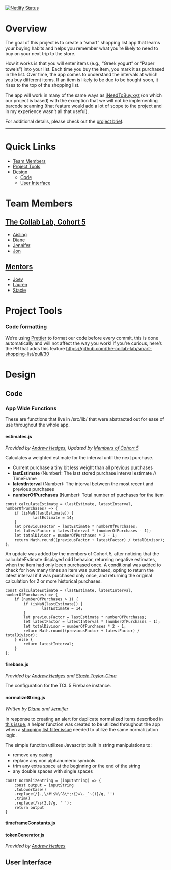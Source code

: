 [![Netlify Status](https://api.netlify.com/api/v1/badges/5a89f402-2b1f-44ed-a723-07b7cbacd75f/deploy-status)](https://app.netlify.com/sites/tcl-5-smart-shopping-list/deploys)

# Overview

The goal of this project is to create a “smart” shopping list app that learns your buying habits and helps you remember what you’re likely to need to buy on your next trip to the store.

How it works is that you will enter items (e.g., “Greek yogurt” or “Paper towels”) into your list. Each time you buy the item, you mark it as purchased in the list. Over time, the app comes to understand the intervals at which you buy different items. If an item is likely to be due to be bought soon, it rises to the top of the shopping list.

The app will work in many of the same ways as [iNeedToBuy.xyz](https://app.ineedtobuy.xyz/) (on which our project is based) with the exception that we will not be implementing barcode scanning (that feature would add a lot of scope to the project and in my experience wasn’t all that useful).

For additional details, please check out the [project brief](PROJECT-BRIEF.md).

<hr>

# Quick Links
- [Team Members](#team-members)
- [Project Tools](#project-tools)
- [Design](#design)
  - [Code](#code)
  - [User Interface](#user-interface)

# Team Members
## [The Collab Lab, Cohort 5](https://the-collab-lab.codes/about-us#cohort-5)
- [Aisling](https://github.com/AshlingH)
- [Diane](https://github.com/dkimlim)
- [Jennifer](https://github.com/jendevelops)
- [Jon](https://github.com/jonbascos)

## [Mentors](https://the-collab-lab.codes/about-us#mentors)
- [Joey](https://github.com/joeylaguna)
- [Lauren](https://github.com/laurenmbeatty)
- [Stacie](https://github.com/stacietaylorcima)


# Project Tools
### Code formatting

We’re using [Prettier](https://prettier.io/) to format our code before every commit, this is done automatically and will not affect the way you work!
If you’re curious, here’s the PR that adds this feature https://github.com/the-collab-lab/smart-shopping-list/pull/30

# Design
## Code
### App Wide Functions
These are functions that live in /src/lib/ that were abstracted out for ease of use throughout the whole app.

#### estimates.js
<em>Provided by [Andrew Hedges](https://github.com/segdeha), Updated by [Members of Cohort 5](https://the-collab-lab.codes/about-us#cohort-5)</em>

 Calculates a weighted estimate for the interval until the next purchase.
 * Current purchase a tiny bit less weight than all previous purchases
 * <b>lastEstimate</b> (Number): The last stored purchase interval estimate // TimeFrame
 * <b>latestInterval</b> (Number): The interval between the most recent and previous purchases
 * <b>numberOfPurchases</b> (Number): Total number of purchases for the item




```
const calculateEstimate = (lastEstimate, latestInterval, numberOfPurchases) => {
    if (isNaN(lastEstimate)) {
            lastEstimate = 14;
    }
    let previousFactor = lastEstimate * numberOfPurchases;
    let latestFactor = latestInterval * (numberOfPurchases - 1);
    let totalDivisor = numberOfPurchases * 2 - 1;
    return Math.round((previousFactor + latestFactor) / totalDivisor);
};

```

An update was added by the members of Cohort 5, after noticing that the calculateEstimate displayed odd behavior, returning negative estimates, when the item had only been purchased once. A conditional was added to check for how many times an item was purchased, opting to return the latest interval if it was purchased only once, and returning the original calculation for 2 or more historical purchases.



```
const calculateEstimate = (lastEstimate, latestInterval, numberOfPurchases) => {
    if (numberOfPurchases > 1) {
        if (isNaN(lastEstimate)) {
                lastEstimate = 14;
        }
        let previousFactor = lastEstimate * numberOfPurchases;
        let latestFactor = latestInterval * (numberOfPurchases - 1);
        let totalDivisor = numberOfPurchases * 2 - 1;
        return Math.round((previousFactor + latestFactor) / totalDivisor);
    } else {
        return latestInterval;
    }
};
```

#### firebase.js

<em>Provided by [Andrew Hedges](https://github.com/segdeha) and [Stacie Taylor-Cima](https://github.com/stacietaylorcima)</em>

The configuration for the TCL 5 Firebase instance.


#### normalizeString.js

<em>Written by [Diane](https://github.com/dkimlim) and [Jennifer](https://github.com/jendevelops)</em>

In response to creating an alert for duplicate normalized items described in [this issue](https://github.com/the-collab-lab/tcl-5-smart-shopping-list/issues/7), a helper function was created to be utilized throughout the app when a [shopping list filter issue](https://github.com/the-collab-lab/tcl-5-smart-shopping-list/issues/10) needed to utilize the same normalization logic.

The simple function utilizes Javascript built in string manipulations to:
- remove any casing
- replace any non alphanumeric symbols
- trim any extra space at the beginning or the end of the string
- any double spaces with single spaces

```
const normalizeString = (inputString) => {
    const output = inputString
    .toLowerCase()
    .replace(/[.,\/#!$%\^&\*;:{}=\-_`~()]/g, '')
    .trim()
    .replace(/\s{2,}/g, ' ');
    return output
}
```

#### timeframeConstants.js

#### tokenGenerator.js
<em>Provided by [Andrew Hedges](https://github.com/segdeha)</em>

## User Interface
